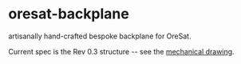# oresat-backplane
artisanally hand-crafted bespoke  backplane for OreSat.

Current spec is the Rev 0.3 structure -- see the [mechanical drawing](https://github.com/oresat/oresat-structure/blob/master/Rev%20v0.3/Mechanical_Drawings/Comm_Board.PDF).
